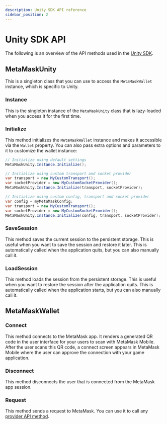 ```yaml
---
description: Unity SDK API reference
sidebar_position: 2
---
```


# Unity SDK API

The following is an overview of the API methods used in the [Unity SDK](../how-to/connect/set-up-sdk/gaming/unity.md).

## MetaMaskUnity

This is a singleton class that you can use to access the `MetaMaskWallet` instance, which is
specific to Unity.

### Instance

This is the singleton instance of the `MetaMaskUnity` class that is lazy-loaded when you access it
for the first time.

### Initialize

This method initializes the `MetaMaskWallet` instance and makes it accessible via the `Wallet` property.
You can also pass extra options and parameters to it to customize the wallet instance:

```csharp
// Initialize using default settings
MetaMaskUnity.Instance.Initialize();

// Initialize using custom transport and socket provider
var transport = new MyCustomTransport();
var socketProvider = new MyCustomSocketProvider();
MetaMaskUnity.Instance.Initialize(transport, socketProvider);

// Initialize using custom config, transport and socket provider
var config = myMetaMaskConfig;
var transport = new MyCustomTransport();
var socketProvider = new MyCustomSocketProvider();
MetaMaskUnity.Instance.Initialize(config, transport, socketProvider);
```

### SaveSession

This method saves the current session to the persistent storage.
This is useful when you want to save the session and restore it later.
This is automatically called when the application quits, but you can also manually call it.

### LoadSession

This method loads the session from the persistent storage.
This is useful when you want to restore the session after the application quits.
This is automatically called when the application starts, but you can also manually call it.

## MetaMaskWallet

### Connect

This method connects to the MetaMask app.
It renders a generated QR code in the user interface for your users to scan with MetaMask Mobile.
After the user scans this QR code, a connect screen appears in MetaMask Mobile where the user can
approve the connection with your game application.

### Disconnect

This method disconnects the user that is connected from the MetaMask app session.

### Request

This method sends a request to MetaMask.
You can use it to call any [provider API method](provider-api.md).
